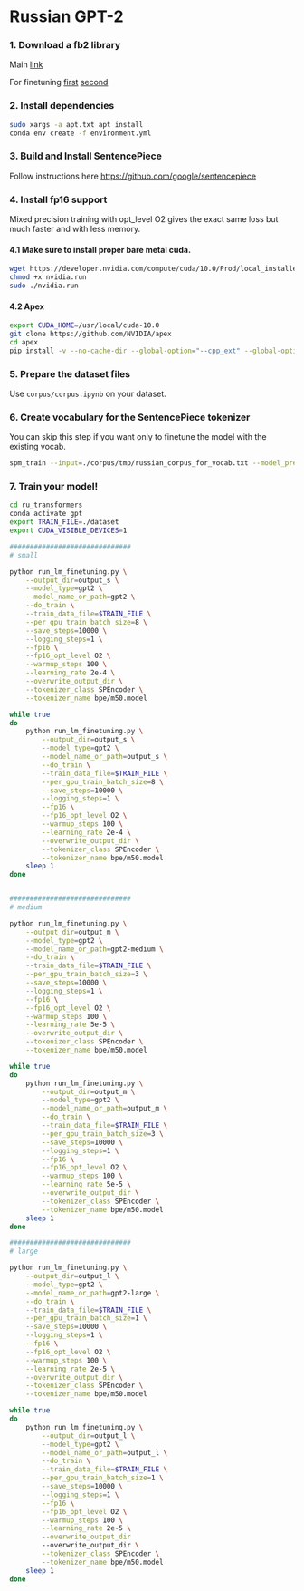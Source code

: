 # Russian GPT-2 

### 1. Download a fb2 library 

Main [link](https://booktracker.org/viewtopic.php?t=1198)

For finetuning [first](https://booktracker.org/viewtopic.php?t=43884) [second](https://booktracker.org/viewtopic.php?t=73891)

### 2. Install dependencies
```bash
sudo xargs -a apt.txt apt install
conda env create -f environment.yml
```
### 3. Build and Install SentencePiece

Follow instructions here https://github.com/google/sentencepiece

### 4. Install fp16 support 

Mixed precision training with opt_level O2 gives the exact same loss but much faster and with less memory.

#### 4.1 Make sure to install proper bare metal cuda. 
```bash
wget https://developer.nvidia.com/compute/cuda/10.0/Prod/local_installers/cuda_10.0.130_410.48_linux -O nvidia.run
chmod +x nvidia.run
sudo ./nvidia.run
```
#### 4.2 Apex

```bash
export CUDA_HOME=/usr/local/cuda-10.0
git clone https://github.com/NVIDIA/apex
cd apex
pip install -v --no-cache-dir --global-option="--cpp_ext" --global-option="--cuda_ext" ./
```

### 5. Prepare the dataset files 
Use `corpus/corpus.ipynb` on your dataset.

### 6. Create vocabulary for the SentencePiece tokenizer

You can skip this step if you want only to finetune the model with the existing vocab.

```bash
spm_train --input=./corpus/tmp/russian_corpus_for_vocab.txt --model_prefix=bpe/m50 --vocab_size=50257 --user_defined_symbols='<|n|>'
```

### 7. Train your model!
``` bash
cd ru_transformers
conda activate gpt
export TRAIN_FILE=./dataset
export CUDA_VISIBLE_DEVICES=1

##############################
# small

python run_lm_finetuning.py \
    --output_dir=output_s \
    --model_type=gpt2 \
    --model_name_or_path=gpt2 \
    --do_train \
    --train_data_file=$TRAIN_FILE \
    --per_gpu_train_batch_size=8 \
    --save_steps=10000 \
    --logging_steps=1 \
    --fp16 \
    --fp16_opt_level O2 \
    --warmup_steps 100 \
    --learning_rate 2e-4 \
    --overwrite_output_dir \
    --tokenizer_class SPEncoder \
    --tokenizer_name bpe/m50.model

while true
do
    python run_lm_finetuning.py \
        --output_dir=output_s \
        --model_type=gpt2 \
        --model_name_or_path=output_s \
        --do_train \
        --train_data_file=$TRAIN_FILE \
        --per_gpu_train_batch_size=8 \
        --save_steps=10000 \
        --logging_steps=1 \
        --fp16 \
        --fp16_opt_level O2 \
        --warmup_steps 100 \
        --learning_rate 2e-4 \
        --overwrite_output_dir \
        --tokenizer_class SPEncoder \
        --tokenizer_name bpe/m50.model
    sleep 1
done


##############################
# medium

python run_lm_finetuning.py \
    --output_dir=output_m \
    --model_type=gpt2 \
    --model_name_or_path=gpt2-medium \
    --do_train \
    --train_data_file=$TRAIN_FILE \
    --per_gpu_train_batch_size=3 \
    --save_steps=10000 \
    --logging_steps=1 \
    --fp16 \
    --fp16_opt_level O2 \
    --warmup_steps 100 \
    --learning_rate 5e-5 \
    --overwrite_output_dir \
    --tokenizer_class SPEncoder \
    --tokenizer_name bpe/m50.model

while true
do
    python run_lm_finetuning.py \
        --output_dir=output_m \
        --model_type=gpt2 \
        --model_name_or_path=output_m \
        --do_train \
        --train_data_file=$TRAIN_FILE \
        --per_gpu_train_batch_size=3 \
        --save_steps=10000 \
        --logging_steps=1 \
        --fp16 \
        --fp16_opt_level O2 \
        --warmup_steps 100 \
        --learning_rate 5e-5 \
        --overwrite_output_dir \
        --tokenizer_class SPEncoder \
        --tokenizer_name bpe/m50.model
    sleep 1
done

##############################
# large

python run_lm_finetuning.py \
    --output_dir=output_l \
    --model_type=gpt2 \
    --model_name_or_path=gpt2-large \
    --do_train \
    --train_data_file=$TRAIN_FILE \
    --per_gpu_train_batch_size=1 \
    --save_steps=10000 \
    --logging_steps=1 \
    --fp16 \
    --fp16_opt_level O2 \
    --warmup_steps 100 \
    --learning_rate 2e-5 \
    --overwrite_output_dir \
    --tokenizer_class SPEncoder \
    --tokenizer_name bpe/m50.model

while true
do
    python run_lm_finetuning.py \
        --output_dir=output_l \
        --model_type=gpt2 \
        --model_name_or_path=output_l \
        --do_train \
        --train_data_file=$TRAIN_FILE \
        --per_gpu_train_batch_size=1 \
        --save_steps=10000 \
        --logging_steps=1 \
        --fp16 \
        --fp16_opt_level O2 \
        --warmup_steps 100 \
        --learning_rate 2e-5 \
        --overwrite_output_dir
        --overwrite_output_dir \
        --tokenizer_class SPEncoder \
        --tokenizer_name bpe/m50.model
    sleep 1
done

```
